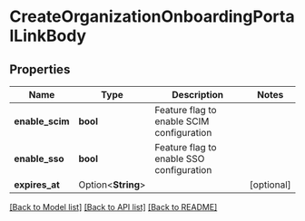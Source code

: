 # CreateOrganizationOnboardingPortalLinkBody

## Properties

Name | Type | Description | Notes
------------ | ------------- | ------------- | -------------
**enable_scim** | **bool** | Feature flag to enable SCIM configuration | 
**enable_sso** | **bool** | Feature flag to enable SSO configuration | 
**expires_at** | Option<**String**> |  | [optional]

[[Back to Model list]](../README.md#documentation-for-models) [[Back to API list]](../README.md#documentation-for-api-endpoints) [[Back to README]](../README.md)


